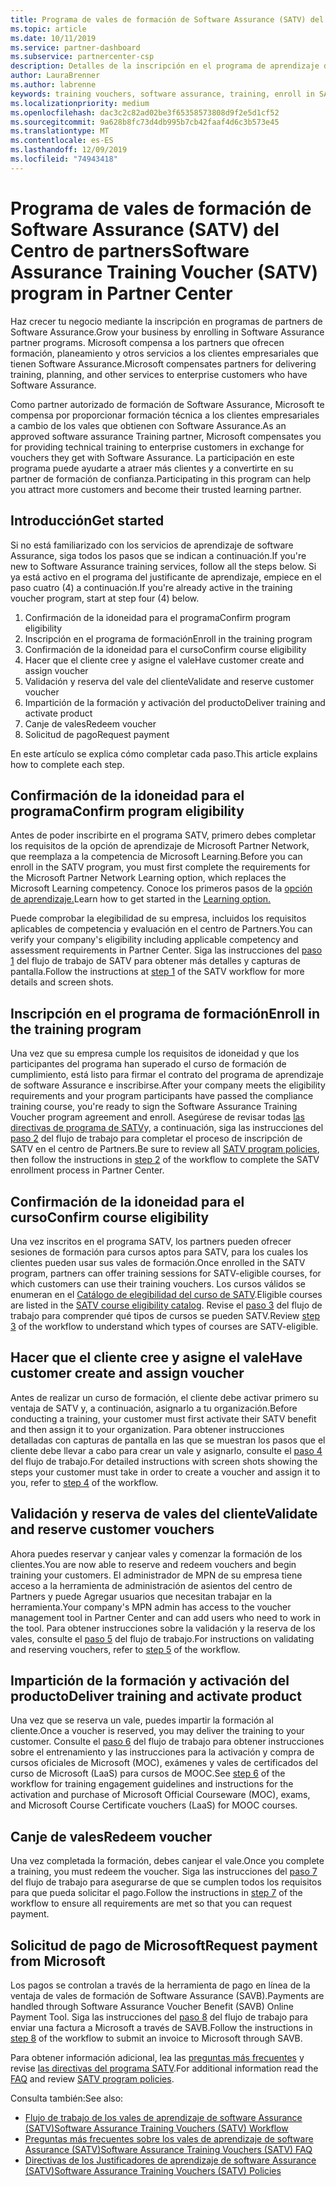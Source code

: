 ```yaml
---
title: Programa de vales de formación de Software Assurance (SATV) del Centro de partners | Centro de partners
ms.topic: article
ms.date: 10/11/2019
ms.service: partner-dashboard
ms.subservice: partnercenter-csp
description: Detalles de la inscripción en el programa de aprendizaje de software Assurance para que pueda compensar la entrega de cursos y el planeamiento a los clientes empresariales.
author: LauraBrenner
ms.author: labrenne
keywords: training vouchers, software assurance, training, enroll in SATV, SATV
ms.localizationpriority: medium
ms.openlocfilehash: dac3c2c82ad02be3f65358573808d9f2e5d1cf52
ms.sourcegitcommit: 9a628b8fc73d4db995b7cb42faaf4d6c3b573e45
ms.translationtype: MT
ms.contentlocale: es-ES
ms.lasthandoff: 12/09/2019
ms.locfileid: "74943418"
---
```

# <a name="software-assurance-training-voucher-satv-program-in-partner-center"></a><span data-ttu-id="c3dc4-104">Programa de vales de formación de Software Assurance (SATV) del Centro de partners</span><span class="sxs-lookup"><span data-stu-id="c3dc4-104">Software Assurance Training Voucher (SATV) program in Partner Center</span></span>

<span data-ttu-id="c3dc4-105">Haz crecer tu negocio mediante la inscripción en programas de partners de Software Assurance.</span><span class="sxs-lookup"><span data-stu-id="c3dc4-105">Grow your business by enrolling in Software Assurance partner programs.</span></span> <span data-ttu-id="c3dc4-106">Microsoft compensa a los partners que ofrecen formación, planeamiento y otros servicios a los clientes empresariales que tienen Software Assurance.</span><span class="sxs-lookup"><span data-stu-id="c3dc4-106">Microsoft compensates partners for delivering training, planning, and other services to enterprise customers who have Software Assurance.</span></span> 

<span data-ttu-id="c3dc4-107">Como partner autorizado de formación de Software Assurance, Microsoft te compensa por proporcionar formación técnica a los clientes empresariales a cambio de los vales que obtienen con Software Assurance.</span><span class="sxs-lookup"><span data-stu-id="c3dc4-107">As an approved software assurance Training partner, Microsoft compensates you for providing technical training to enterprise customers in exchange for vouchers they get with Software Assurance.</span></span> <span data-ttu-id="c3dc4-108">La participación en este programa puede ayudarte a atraer más clientes y a convertirte en su partner de formación de confianza.</span><span class="sxs-lookup"><span data-stu-id="c3dc4-108">Participating in this program can help you attract more customers and become their trusted learning partner.</span></span>

## <a name="get-started"></a><span data-ttu-id="c3dc4-109">Introducción</span><span class="sxs-lookup"><span data-stu-id="c3dc4-109">Get started</span></span>

<span data-ttu-id="c3dc4-110">Si no está familiarizado con los servicios de aprendizaje de software Assurance, siga todos los pasos que se indican a continuación.</span><span class="sxs-lookup"><span data-stu-id="c3dc4-110">If you're new to Software Assurance training services, follow all the steps below.</span></span> <span data-ttu-id="c3dc4-111">Si ya está activo en el programa del justificante de aprendizaje, empiece en el paso cuatro (4) a continuación.</span><span class="sxs-lookup"><span data-stu-id="c3dc4-111">If you're already active in the training voucher program, start at step four (4) below.</span></span> 

1. <span data-ttu-id="c3dc4-112">Confirmación de la idoneidad para el programa</span><span class="sxs-lookup"><span data-stu-id="c3dc4-112">Confirm program eligibility</span></span>
2. <span data-ttu-id="c3dc4-113">Inscripción en el programa de formación</span><span class="sxs-lookup"><span data-stu-id="c3dc4-113">Enroll in the training program</span></span>
3. <span data-ttu-id="c3dc4-114">Confirmación de la idoneidad para el curso</span><span class="sxs-lookup"><span data-stu-id="c3dc4-114">Confirm course eligibility</span></span>
4. <span data-ttu-id="c3dc4-115">Hacer que el cliente cree y asigne el vale</span><span class="sxs-lookup"><span data-stu-id="c3dc4-115">Have customer create and assign voucher</span></span>
5. <span data-ttu-id="c3dc4-116">Validación y reserva del vale del cliente</span><span class="sxs-lookup"><span data-stu-id="c3dc4-116">Validate and reserve customer voucher</span></span>
6. <span data-ttu-id="c3dc4-117">Impartición de la formación y activación del producto</span><span class="sxs-lookup"><span data-stu-id="c3dc4-117">Deliver training and activate product</span></span>
7. <span data-ttu-id="c3dc4-118">Canje de vales</span><span class="sxs-lookup"><span data-stu-id="c3dc4-118">Redeem voucher</span></span>
8. <span data-ttu-id="c3dc4-119">Solicitud de pago</span><span class="sxs-lookup"><span data-stu-id="c3dc4-119">Request payment</span></span>

<span data-ttu-id="c3dc4-120">En este artículo se explica cómo completar cada paso.</span><span class="sxs-lookup"><span data-stu-id="c3dc4-120">This article explains how to complete each step.</span></span>

## <a name="confirm-program-eligibility"></a><span data-ttu-id="c3dc4-121">Confirmación de la idoneidad para el programa</span><span class="sxs-lookup"><span data-stu-id="c3dc4-121">Confirm program eligibility</span></span>

<span data-ttu-id="c3dc4-122">Antes de poder inscribirte en el programa SATV, primero debes completar los requisitos de la opción de aprendizaje de Microsoft Partner Network, que reemplaza a la competencia de Microsoft Learning.</span><span class="sxs-lookup"><span data-stu-id="c3dc4-122">Before you can enroll in the SATV program, you must first complete the requirements for the Microsoft Partner Network Learning option, which replaces the Microsoft Learning competency.</span></span> <span data-ttu-id="c3dc4-123">Conoce los primeros pasos de la [opción de aprendizaje.](https://partner.microsoft.com/membership/learning-partners)</span><span class="sxs-lookup"><span data-stu-id="c3dc4-123">Learn how to get started in the [Learning option.](https://partner.microsoft.com/membership/learning-partners)</span></span>

<span data-ttu-id="c3dc4-124">Puede comprobar la elegibilidad de su empresa, incluidos los requisitos aplicables de competencia y evaluación en el centro de Partners.</span><span class="sxs-lookup"><span data-stu-id="c3dc4-124">You can verify your company's eligibility including applicable competency and assessment requirements in Partner Center.</span></span> <span data-ttu-id="c3dc4-125">Siga las instrucciones del [paso 1](https://query.prod.cms.rt.microsoft.com/cms/api/am/binary/RE3krfK) del flujo de trabajo de SATV para obtener más detalles y capturas de pantalla.</span><span class="sxs-lookup"><span data-stu-id="c3dc4-125">Follow the instructions at [step 1](https://query.prod.cms.rt.microsoft.com/cms/api/am/binary/RE3krfK) of the SATV workflow for more details and screen shots.</span></span>

## <a name="enroll-in-the-training-program"></a><span data-ttu-id="c3dc4-126">Inscripción en el programa de formación</span><span class="sxs-lookup"><span data-stu-id="c3dc4-126">Enroll in the training program</span></span>

<span data-ttu-id="c3dc4-127">Una vez que su empresa cumple los requisitos de idoneidad y que los participantes del programa han superado el curso de formación de cumplimiento, está listo para firmar el contrato del programa de aprendizaje de software Assurance e inscribirse.</span><span class="sxs-lookup"><span data-stu-id="c3dc4-127">After your company meets the eligibility requirements and your program participants have passed the compliance training course, you're ready to sign the Software Assurance Training Voucher program agreement and enroll.</span></span> <span data-ttu-id="c3dc4-128">Asegúrese de revisar todas [las directivas de programa de SATV](https://query.prod.cms.rt.microsoft.com/cms/api/am/binary/RE3koEP)y, a continuación, siga las instrucciones del [paso 2](https://query.prod.cms.rt.microsoft.com/cms/api/am/binary/RE3krfK) del flujo de trabajo para completar el proceso de inscripción de SATV en el centro de Partners.</span><span class="sxs-lookup"><span data-stu-id="c3dc4-128">Be sure to review all [SATV program policies](https://query.prod.cms.rt.microsoft.com/cms/api/am/binary/RE3koEP), then follow the instructions in [step 2](https://query.prod.cms.rt.microsoft.com/cms/api/am/binary/RE3krfK) of the workflow to complete the SATV enrollment process in Partner Center.</span></span>   


## <a name="confirm-course-eligibility"></a><span data-ttu-id="c3dc4-129">Confirmación de la idoneidad para el curso</span><span class="sxs-lookup"><span data-stu-id="c3dc4-129">Confirm course eligibility</span></span>
<span data-ttu-id="c3dc4-130">Una vez inscritos en el programa SATV, los partners pueden ofrecer sesiones de formación para cursos aptos para SATV, para los cuales los clientes pueden usar sus vales de formación.</span><span class="sxs-lookup"><span data-stu-id="c3dc4-130">Once enrolled in the SATV program, partners can offer training sessions for SATV-eligible courses, for which customers can use their training vouchers.</span></span> <span data-ttu-id="c3dc4-131">Los cursos válidos se enumeran en el [Catálogo de elegibilidad del curso de SATV](https://savl-catalog.microsoft.com/).</span><span class="sxs-lookup"><span data-stu-id="c3dc4-131">Eligible courses are listed in the [SATV course eligibility catalog](https://savl-catalog.microsoft.com/).</span></span> <span data-ttu-id="c3dc4-132">Revise el [paso 3](https://query.prod.cms.rt.microsoft.com/cms/api/am/binary/RE3krfK) del flujo de trabajo para comprender qué tipos de cursos se pueden SATV.</span><span class="sxs-lookup"><span data-stu-id="c3dc4-132">Review [step 3](https://query.prod.cms.rt.microsoft.com/cms/api/am/binary/RE3krfK) of the workflow to understand which types of courses are SATV-eligible.</span></span>

## <a name="have-customer-create-and-assign-voucher"></a><span data-ttu-id="c3dc4-133">Hacer que el cliente cree y asigne el vale</span><span class="sxs-lookup"><span data-stu-id="c3dc4-133">Have customer create and assign voucher</span></span>

<span data-ttu-id="c3dc4-134">Antes de realizar un curso de formación, el cliente debe activar primero su ventaja de SATV y, a continuación, asignarlo a tu organización.</span><span class="sxs-lookup"><span data-stu-id="c3dc4-134">Before conducting a training, your customer must first activate their SATV benefit and then assign it to your organization.</span></span> <span data-ttu-id="c3dc4-135">Para obtener instrucciones detalladas con capturas de pantalla en las que se muestran los pasos que el cliente debe llevar a cabo para crear un vale y asignarlo, consulte el [paso 4](https://query.prod.cms.rt.microsoft.com/cms/api/am/binary/RE3krfK) del flujo de trabajo.</span><span class="sxs-lookup"><span data-stu-id="c3dc4-135">For detailed instructions with screen shots showing the steps your customer must take in order to create a voucher and assign it to you, refer to [step 4](https://query.prod.cms.rt.microsoft.com/cms/api/am/binary/RE3krfK) of the workflow.</span></span>

## <a name="validate-and-reserve-customer-vouchers"></a><span data-ttu-id="c3dc4-136">Validación y reserva de vales del cliente</span><span class="sxs-lookup"><span data-stu-id="c3dc4-136">Validate and reserve customer vouchers</span></span>

<span data-ttu-id="c3dc4-137">Ahora puedes reservar y canjear vales y comenzar la formación de los clientes.</span><span class="sxs-lookup"><span data-stu-id="c3dc4-137">You are now able to reserve and redeem vouchers and begin training your customers.</span></span> <span data-ttu-id="c3dc4-138">El administrador de MPN de su empresa tiene acceso a la herramienta de administración de asientos del centro de Partners y puede Agregar usuarios que necesitan trabajar en la herramienta.</span><span class="sxs-lookup"><span data-stu-id="c3dc4-138">Your company's MPN admin has access to the voucher management tool in Partner Center and can add users who need to work in the tool.</span></span> <span data-ttu-id="c3dc4-139">Para obtener instrucciones sobre la validación y la reserva de los vales, consulte el [paso 5](https://query.prod.cms.rt.microsoft.com/cms/api/am/binary/RE3krfK) del flujo de trabajo.</span><span class="sxs-lookup"><span data-stu-id="c3dc4-139">For instructions on validating and reserving vouchers, refer to [step 5](https://query.prod.cms.rt.microsoft.com/cms/api/am/binary/RE3krfK) of the workflow.</span></span>

## <a name="deliver-training-and-activate-product"></a><span data-ttu-id="c3dc4-140">Impartición de la formación y activación del producto</span><span class="sxs-lookup"><span data-stu-id="c3dc4-140">Deliver training and activate product</span></span>

<span data-ttu-id="c3dc4-141">Una vez que se reserva un vale, puedes impartir la formación al cliente.</span><span class="sxs-lookup"><span data-stu-id="c3dc4-141">Once a voucher is reserved, you may deliver the training to your customer.</span></span> <span data-ttu-id="c3dc4-142">Consulte el [paso 6](https://query.prod.cms.rt.microsoft.com/cms/api/am/binary/RE3krfK) del flujo de trabajo para obtener instrucciones sobre el entrenamiento y las instrucciones para la activación y compra de cursos oficiales de Microsoft (MOC), exámenes y vales de certificados del curso de Microsoft (LaaS) para cursos de MOOC.</span><span class="sxs-lookup"><span data-stu-id="c3dc4-142">See [step 6](https://query.prod.cms.rt.microsoft.com/cms/api/am/binary/RE3krfK) of the workflow for training engagement guidelines and instructions for the activation and purchase of Microsoft Official Courseware (MOC), exams, and Microsoft Course Certificate vouchers (LaaS) for MOOC courses.</span></span>

## <a name="redeem-voucher"></a><span data-ttu-id="c3dc4-143">Canje de vales</span><span class="sxs-lookup"><span data-stu-id="c3dc4-143">Redeem voucher</span></span>

<span data-ttu-id="c3dc4-144">Una vez completada la formación, debes canjear el vale.</span><span class="sxs-lookup"><span data-stu-id="c3dc4-144">Once you complete a training, you must redeem the voucher.</span></span> <span data-ttu-id="c3dc4-145">Siga las instrucciones del [paso 7](https://query.prod.cms.rt.microsoft.com/cms/api/am/binary/RE3krfK) del flujo de trabajo para asegurarse de que se cumplen todos los requisitos para que pueda solicitar el pago.</span><span class="sxs-lookup"><span data-stu-id="c3dc4-145">Follow the instructions in [step 7](https://query.prod.cms.rt.microsoft.com/cms/api/am/binary/RE3krfK) of the workflow to ensure all requirements are met so that you can request payment.</span></span> 


## <a name="request-payment-from-microsoft"></a><span data-ttu-id="c3dc4-146">Solicitud de pago de Microsoft</span><span class="sxs-lookup"><span data-stu-id="c3dc4-146">Request payment from Microsoft</span></span>

<span data-ttu-id="c3dc4-147">Los pagos se controlan a través de la herramienta de pago en línea de la ventaja de vales de formación de Software Assurance (SAVB).</span><span class="sxs-lookup"><span data-stu-id="c3dc4-147">Payments are handled through Software Assurance Voucher Benefit (SAVB) Online Payment Tool.</span></span> <span data-ttu-id="c3dc4-148">Siga las instrucciones del [paso 8](https://query.prod.cms.rt.microsoft.com/cms/api/am/binary/RE3krfK) del flujo de trabajo para enviar una factura a Microsoft a través de SAVB.</span><span class="sxs-lookup"><span data-stu-id="c3dc4-148">Follow the instructions in [step 8](https://query.prod.cms.rt.microsoft.com/cms/api/am/binary/RE3krfK) of the workflow to submit an invoice to Microsoft through SAVB.</span></span> 

<span data-ttu-id="c3dc4-149">Para obtener información adicional, lea las [preguntas más frecuentes](https://query.prod.cms.rt.microsoft.com/cms/api/am/binary/RE3kz5o) y revise [las directivas del programa SATV](https://query.prod.cms.rt.microsoft.com/cms/api/am/binary/RE3koEP).</span><span class="sxs-lookup"><span data-stu-id="c3dc4-149">For additional information read the [FAQ](https://query.prod.cms.rt.microsoft.com/cms/api/am/binary/RE3kz5o) and review [SATV program policies](https://query.prod.cms.rt.microsoft.com/cms/api/am/binary/RE3koEP).</span></span>

<span data-ttu-id="c3dc4-150">Consulta también:</span><span class="sxs-lookup"><span data-stu-id="c3dc4-150">See also:</span></span>

- [<span data-ttu-id="c3dc4-151">Flujo de trabajo de los vales de aprendizaje de software Assurance (SATV)</span><span class="sxs-lookup"><span data-stu-id="c3dc4-151">Software Assurance Training Vouchers (SATV) Workflow</span></span>](https://query.prod.cms.rt.microsoft.com/cms/api/am/binary/RE3krfK)
- [<span data-ttu-id="c3dc4-152">Preguntas más frecuentes sobre los vales de aprendizaje de software Assurance (SATV)</span><span class="sxs-lookup"><span data-stu-id="c3dc4-152">Software Assurance Training Vouchers (SATV) FAQ</span></span>](https://query.prod.cms.rt.microsoft.com/cms/api/am/binary/RE3kz5o)
- [<span data-ttu-id="c3dc4-153">Directivas de los Justificadores de aprendizaje de software Assurance (SATV)</span><span class="sxs-lookup"><span data-stu-id="c3dc4-153">Software Assurance Training Vouchers (SATV) Policies</span></span>](https://query.prod.cms.rt.microsoft.com/cms/api/am/binary/RE3koEP)
